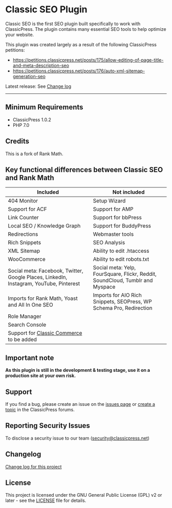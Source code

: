 # Classic SEO Plugin

Classic SEO is the first SEO plugin built specifically to work with ClassicPress. The plugin contains many essential SEO tools to help optimize your website.

This plugin was created largely as a result of the following ClassicPress petitions:

- https://petitions.classicpress.net/posts/175/allow-editing-of-page-title-and-meta-description-seo
- https://petitions.classicpress.net/posts/176/auto-xml-sitemap-generation-seo


Latest release:  See [Change log](CHANGES.md)

* * *

## Minimum Requirements

- ClassicPress 1.0.2
- PHP 7.0

## Credits
This is a fork of Rank Math.

## Key functional differences between Classic SEO and Rank Math

**Included** | **Not included**
-------------|-----------------
404 Monitor|Setup Wizard
Support for ACF|Support for AMP
Link Counter|Support for bbPress
Local SEO / Knowledge Graph|Support for BuddyPress
Redirections|Webmaster tools
Rich Snippets|SEO Analysis
XML Sitemap|Ability to edit .htaccess
WooCommerce|Ability to edit robots.txt
Social meta: Facebook, Twitter, Google Places, LinkedIn, Instagram, YouTube, Pinterest|Social meta: Yelp, FourSquare, Flickr, Reddit, SoundCloud, Tumblr and Myspace
Imports for Rank Math, Yoast and All In One SEO | Imports for AIO Rich Snippets, SEOPress, WP Schema Pro, Redirection
Role Manager|
Search Console|
Support for [Classic Commerce](https://github.com/ClassicPress-research/classic-commerce) to be added|

## Important note
**As this plugin is still in the development & testing stage, use it on a production site at your own risk.**

## Support
If you find a bug, please create an issue on the [issues page](https://github.com/ClassicPress-research/classicpress-seo/issues) or [create a topic](https://forums.classicpress.net/tags/classic-seo) in the ClassicPress forums.

## Reporting Security Issues
To disclose a security issue to our team (security@classicpress.net)

## Changelog
[Change log for this project](CHANGES.md)

## License
This project is licensed under the GNU General Public License (GPL) v2 or later - see the [LICENSE](LICENSE) file for details.